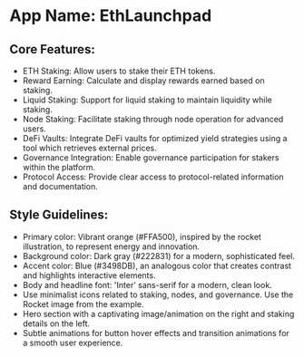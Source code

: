 # **App Name**: EthLaunchpad

## Core Features:

- ETH Staking: Allow users to stake their ETH tokens.
- Reward Earning: Calculate and display rewards earned based on staking.
- Liquid Staking: Support for liquid staking to maintain liquidity while staking.
- Node Staking: Facilitate staking through node operation for advanced users.
- DeFi Vaults: Integrate DeFi vaults for optimized yield strategies using a tool which retrieves external prices.
- Governance Integration: Enable governance participation for stakers within the platform.
- Protocol Access: Provide clear access to protocol-related information and documentation.

## Style Guidelines:

- Primary color: Vibrant orange (#FFA500), inspired by the rocket illustration, to represent energy and innovation.
- Background color: Dark gray (#222831) for a modern, sophisticated feel.
- Accent color: Blue (#3498DB), an analogous color that creates contrast and highlights interactive elements.
- Body and headline font: 'Inter' sans-serif for a modern, clean look.
- Use minimalist icons related to staking, nodes, and governance. Use the Rocket image from the example.
- Hero section with a captivating image/animation on the right and staking details on the left.
- Subtle animations for button hover effects and transition animations for a smooth user experience.